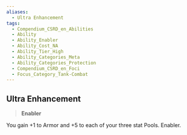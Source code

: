 ```yaml
---
aliases:
  - Ultra Enhancement
tags:
  - Compendium_CSRD_en_Abilities
  - Ability
  - Ability_Enabler
  - Ability_Cost_NA
  - Ability_Tier_High
  - Ability_Categories_Meta
  - Ability_Categories_Protection
  - Compendium_CSRD_en_Foci
  - Focus_Category_Tank-Combat
---
```

  
    
## Ultra Enhancement    
>**Enabler**  
    
You gain +1 to Armor and +5 to each of your three stat Pools. Enabler.